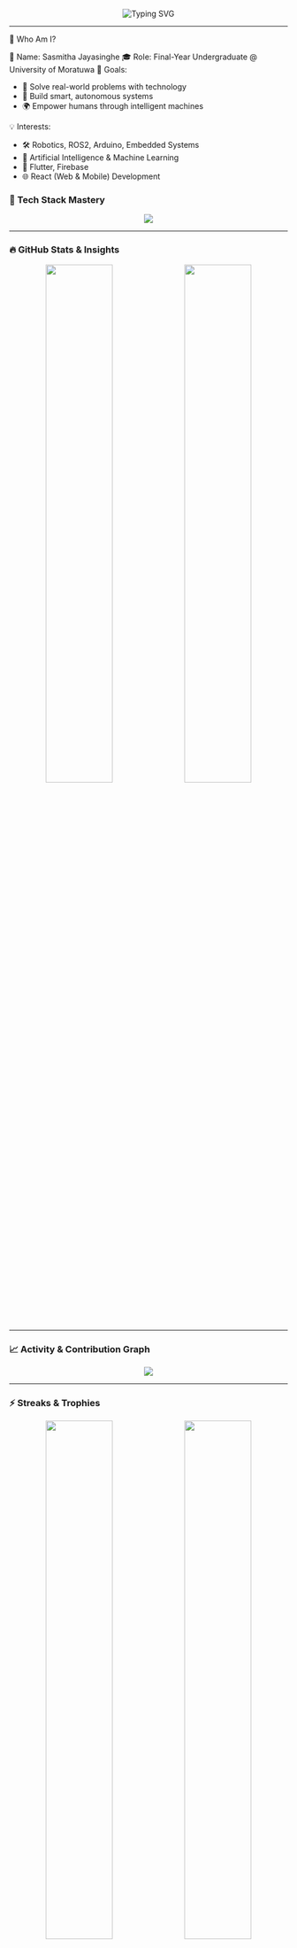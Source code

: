 <p align="center">
  <img src="https://readme-typing-svg.herokuapp.com?font=Fira+Code&size=24&duration=3000&pause=1000&color=6F00FF&center=true&vCenter=true&multiline=true&width=900&height=180&lines=Hey+there+%F0%9F%91%8B%2C+I'm+Sasmitha+Jayasinghe!;AI+%7C+IoT+%7C+Robotics+%7C+Mobile+Dev+%7C+Fullstack+Explorer;Let's+build+something+awesome+together+%F0%9F%9A%80" alt="Typing SVG">
</p>

---
📌 Who Am I?

👤 Name:        Sasmitha Jayasinghe
🎓 Role:        Final-Year Undergraduate @ University of Moratuwa
🎯 Goals:
  - 🚀 Solve real-world problems with technology
  - 🤖 Build smart, autonomous systems
  - 🌍 Empower humans through intelligent machines

💡 Interests:
  - 🛠️ Robotics, ROS2, Arduino, Embedded Systems
  - 🧠 Artificial Intelligence & Machine Learning
  - 📱 Flutter, Firebase
  - 🌐 React (Web & Mobile) Development


### 🚀 Tech Stack Mastery

<p align="center">
  <img src="https://skillicons.dev/icons?i=cpp,python,dart,js,ts,html,css,react,flutter,firebase,nodejs,mysql,mongodb,arduino,git,vscode,docker" />
</p>

---

### 🔥 GitHub Stats & Insights

<p align="center">
  <img width="49%" src="https://github-readme-stats.vercel.app/api?username=jayasinghesasmitha&show_icons=true&theme=tokyonight&count_private=true&hide_border=true" />
  <img width="49%" src="https://github-readme-stats.vercel.app/api/top-langs/?username=jayasinghesasmitha&layout=compact&theme=tokyonight&hide_border=true" />
</p>

---

### 📈 Activity & Contribution Graph

<p align="center">
  <img src="https://github-readme-activity-graph.vercel.app/graph?username=jayasinghesasmitha&theme=github-compact&area=true&hide_border=true" />
</p>

---

### ⚡ Streaks & Trophies

<p align="center">
  <img width="49%" src="https://streak-stats.demolab.com?user=jayasinghesasmitha&theme=tokyonight&hide_border=true" />
  <img width="49%" src="https://github-profile-trophy.vercel.app/?username=jayasinghesasmitha&theme=dracula&row=1&column=6&no-bg=true&no-frame=true" />
</p>

---

### 📚 Full stack development pojects

| 💡 Project                              | 🚀 Tech Stack                 | 🔗 Links  |
| -----------------------------------------| ----------------------------- | --------- |
| **Bank managemeny system(front end)**    | React                         | [View](https://github.com/jayasinghesasmitha/Bank-Management-System-Bank-A-front-end.git) |
| **Bank managemeny system(backend)**      | Node.js,MySQL                 | [View](https://github.com/jayasinghesasmitha/Bank-Management-System-Bank-A-back-end.git) |
| **Book Buddies website**                 | React, Ballerina, MySQL       | [View](https://github.com/jayasinghesasmitha/ballerinaProject2024-Book-buddies-.git) |
| **Mora Hiking club website**             | React, Node.js, MySQL         | [View](https://github.com/jayasinghesasmitha/Mora_Hiking_Club_Website.git) |
| **Pizza delevery website(Ongoing)**      | React, Node.js, Mongo DB      | [View](https://github.com/jayasinghesasmitha/Take-Meal.git) |

### 📚 mobile/web development pojects
| 💡 Project                      | 🚀 Tech Stack                 | 🔗 Links  |
| --------------------------------| ----------------------------- | --------- |
| **weather app**                 | Flutter,Node.js,Firebase      | [View](https://github.com/jayasinghesasmitha/App-Development.git) |
| **Book my salon**               | Flutter,Node.js,Superbase     | [View](https://github.com/jayasinghesasmitha/Vivora-Mobile-app.git) |

### 📚 IoT and ICE related pojects 
| 💡 Project                                | 🚀 Tech Stack                            | 🔗 Links  |
| ------------------------------------------| ------------------------------------------| --------- |
| **Robocon**                               | Flutter,Micro C                           | [View](https://github.com/jayasinghesasmitha/Robocon-2025.git) |
| **IESL Robogames Competition Rounds**     | Python,We Bot simulation, Pi OS           | [View](https://github.com/jayasinghesasmitha/IESL_Robo_Games_24.git) |
| **Smart Home Automation system**          | RHasspy,Mediapipe,OpenCV,MQTT,Python      | [View](https://github.com/jayasinghesasmitha/IoT-Based-Smart-Home-Automation-System-Voice-and-Gesture-Based-Control-section.git) |
| **Moodsync lamp(Ongoing)**                | Python,Node.js,Micro C                    | [View](https://github.com/jayasinghesasmitha/moodsync-lamp.git) |
| **Energy management system(Ongoing)**     | Micro C                                   | [View](https://github.com/CSE-ICE-22/energy-management-system.git) |

### 📚 Other pojects 
| 💡 Project                                | 🚀 Tech Stack                            | 🔗 Links  |
| ------------------------------------------| ------------------------------------------| --------- |
| **Ninja Game**                            | Python                                    | [View](https://github.com/jayasinghesasmitha/Game-Development.git) |
| **AI chat bot with API**                  | Python                                    | [View](https://github.com/jayasinghesasmitha/AI-chat-Bot.git) |
| **AI image generator with API**           | Python                                    | [View](https://github.com/jayasinghesasmitha/AI-Photo-generator.git) |

---

### 🎯 Currently Exploring

* 🔬 Computer Vision + Deep Learning
* 🛰️ ROS2 Navigation Stack
* ☁️ Cloud Functions + App Deployment
* 🔐 Firebase Auth + Firestore

---

### 🤝 Let's Connect!

<p align="center">
  <a href="https://www.linkedin.com/in/sasmitha-jayasinghe-172b2a242?utm_source=share&utm_campaign=share_via&utm_content=profile&utm_medium=android_app">
    <img src="https://img.shields.io/badge/LinkedIn-0077B5.svg?&style=for-the-badge&logo=linkedin&logoColor=white" />
  </a>
  <a href="mailto:sasmitha.22@cse.mrt.ac.lk">
    <img src="https://img.shields.io/badge/Gmail-D14836.svg?&style=for-the-badge&logo=gmail&logoColor=white" />
  </a>
  <a href="https://github.com/jayasinghesasmitha" target="_blank">
    <img src="https://img.shields.io/badge/GitHub-100000.svg?&style=for-the-badge&logo=github&logoColor=white" />
  </a>
</p>

---

